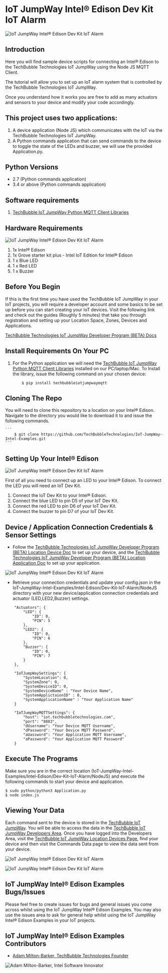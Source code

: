 # IoT JumpWay Intel® Edison Dev Kit IoT Alarm

![IoT JumpWay Intel® Edison Dev Kit IoT Alarm](../../../images/Dev-Kit-IoT-Alarm/Intel-Edison-Dev-Kit-IoT-Alarm.png)  

## Introduction

Here you will find sample device scripts for connecting an Intel® Edison to the TechBubble Technologies IoT JumpWay using the Node JS MQTT Client.

The tutorial will allow you to set up an IoT alarm system that is controlled by the TechBubble Technologies IoT JumpWay.

Once you understand how it works you are free to add as many actuators and sensors to your device and modify your code accordingly.

## This project uses two applications:

1. A device application (Node JS) which communicates with the IoT via the TechBubble Technologies IoT JumpWay.
2. A Python commands application that can send commands to the device to toggle the state of the LEDs and buzzer, we will use the provided Application.py.

## Python Versions

- 2.7 (Python commands application)
- 3.4 or above (Python commands application)

## Software requirements

1. [TechBubble IoT JumpWay Python MQTT Client Libraries](https://github.com/TechBubbleTechnologies/IoT-JumpWay-Python-MQTT-Clients "TechBubble IoT JumpWay Python MQTT Client Libraries")

## Hardware Requirements

![IoT JumpWay Intel® Edison Dev Kit IoT Alarm](../../../images/Dev-Kit-IoT-Alarm/Edison-Hardware.jpg)

1. 1x Intel® Edison
2. 1x Grove starter kit plus - Intel IoT Edition for Intel® Edison
3. 1 x Blue LED
4. 1 x Red LED
5. 1 x Buzzer

## Before You Begin

If this is the first time you have used the TechBubble IoT JumpWay in your IoT projects, you will require a developer account and some basics to be set up before you can start creating your IoT devices. Visit the following link and check out the guides (Roughly 5 minutes) that take you through registration and setting up your Location Space, Zones, Devices and Applications.

[TechBubble Technologies IoT JumpWay Developer Program (BETA) Docs](https://github.com/TechBubbleTechnologies/IoT-JumpWay-Docs/ "TechBubble Technologies IoT JumpWay Developer Program (BETA) Docs")

## Install Requirements On Your PC

1. For the Python application we will need the [TechBubble IoT JumpWay Python MQTT Client Libraries](https://github.com/TechBubbleTechnologies/IoT-JumpWay-Python-MQTT-Clients "TechBubble IoT JumpWay Python MQTT Client Libraries") installed on our PC/laptop/Mac. To Install the library, issue the following command on your chosen device:

    ```
        $ pip install techbubbleiotjumpwaymqtt
    ```

## Cloning The Repo

You will need to clone this repository to a location on your Intel® Edison. Navigate to the directory you would like to download it to and issue the following commands.

    ```
        $ git clone https://github.com/TechBubbleTechnologies/IoT-JumpWay-Intel-Examples.git
    ```
    
## Setting Up Your Intel® Edison

![IoT JumpWay Intel® Edison Dev Kit IoT Alarm](../../../images/Dev-Kit-IoT-Alarm/Edsion-Hardware-Setup.jpg)

First of all you need to connect up an LED to your Intel® Edison. To connect the LED you will need an IoT Dev Kit. 

1. Connect the IoT Dev Kit to your Intel® Edison.
2. Connect the blue LED to pin D5 of your IoT Dev Kit.
3. Connect the red LED to pin D6 of your IoT Dev Kit.
3. Connect the buzzer to pin D7 of your IoT Dev Kit.

## Device / Application Connection Credentials & Sensor Settings

- Follow the [TechBubble Technologies IoT JumpWay Developer Program (BETA) Location Device Doc](https://github.com/TechBubbleTechnologies/IoT-JumpWay-Docs/blob/master/4-Location-Devices.md "TechBubble Technologies IoT JumpWay Developer Program (BETA) Location Device Doc") to set up your device, and the [TechBubble Technologies IoT JumpWay Developer Program (BETA) Location Application Doc](https://github.com/TechBubbleTechnologies/IoT-JumpWay-Docs/blob/master/5-Location-Applications.md "TechBubble Technologies IoT JumpWay Developer Program (BETA) Location Application Doc") to set up your application. 

![IoT JumpWay Intel® Edison Dev Kit IoT Alarm](../../../images/Docs/Device-Creation.png)   

- Retrieve your connection credentials and update your config.json in the IoT-JumpWay-Intel-Examples/Intel-Edison/Dev-Kit-IoT-Alarm/NodeJS directory with your new device/application connection credentials and actuator (LED,LED2,Buzzer) settings.

```
	"Actuators": {
        "LED": {
            "ID": 0,
            "PIN": 5
        },
        "LED2": {
            "ID": 0,
            "PIN": 6
        },
        "Buzzer": {
            "ID": 0,
            "PIN": 7
        }
    },
```

```
	"IoTJumpWaySettings": {
        "SystemLocation": 0,
        "SystemZone": 0,
        "SystemDeviceID": 0,
        "SystemDeviceName" : "Your Device Name",
        "SystemApplictaionID" : 0,
        "SystemApplicationName" : "Your Application Name"
	}
```

```
	"IoTJumpWayMQTTSettings": {
        "host": "iot.techbubbletechnologies.com",
        "port": "8883",
        "dUsername": "Your Device MQTT Username",
        "dPassword": "Your Device MQTT Password",
        "aUassword": "Your Application MQTT Username",
        "aPassword": "Your Application MQTT Password"
	}
```

## Execute The Programs

Make sure you are in the correct location (IoT-JumpWay-Intel-Examples/Intel-Edison/Dev-Kit-IoT-Alarm/NodeJS) and execute the following commands to start your device and application.

    $ sudo python/python3 Application.py 
    $ node index.js 

## Viewing Your Data  

Each command sent to the device is stored in the [TechBubble IoT JumpWay](https://iot.techbubbletechnologies.com/ "TechBubble IoT JumpWay"). You will be able to access the data in the [TechBubble IoT JumpWay Developers Area](https://iot.techbubbletechnologies.com/developers/dashboard/ "TechBubble IoT JumpWay Developers Area"). Once you have logged into the Developers Area, visit the [TechBubble IoT JumpWay Location Devices Page](https://iot.techbubbletechnologies.com/developers/location-devices "Location Devices page"), find your device and then visit the Commands Data page to view the data sent from your device. 

![IoT JumpWay Intel® Edison Dev Kit IoT Alarm](../../../images/Basic-LED/SensorData.png)

![IoT JumpWay Intel® Edison Dev Kit IoT Alarm](../../../images/Basic-LED/WarningData.png)

## IoT JumpWay Intel® Edison Examples Bugs/Issues

Please feel free to create issues for bugs and general issues you come across whilst using the IoT JumpWay Intel® Edison Examples. You may also use the issues area to ask for general help whilst using the IoT JumpWay Intel® Edison Examples in your IoT projects.

## IoT JumpWay Intel® Edison Examples Contributors

- [Adam Milton-Barker, TechBubble Technologies Founder](https://github.com/AdamMiltonBarker "Adam Milton-Barker, TechBubble Technologies Founder")

![Adam Milton-Barker,  Intel Software Innovator](../../../images/main/Intel-Software-Innovator.jpg)  